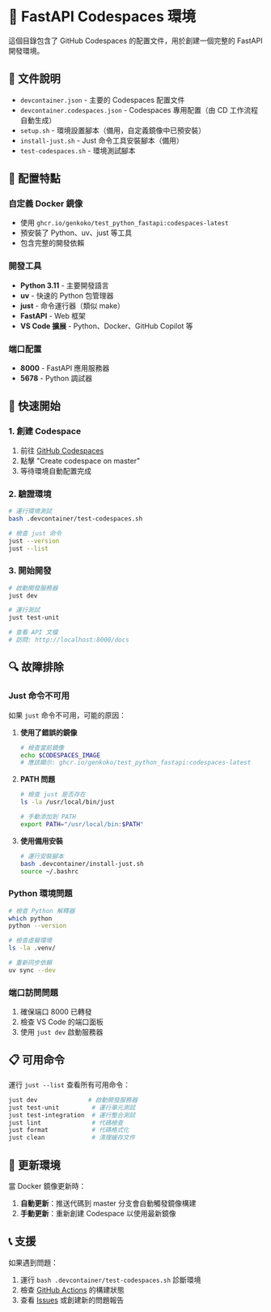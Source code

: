 # 🚀 FastAPI Codespaces 環境

這個目錄包含了 GitHub Codespaces 的配置文件，用於創建一個完整的 FastAPI 開發環境。

## 📁 文件說明

-   `devcontainer.json` - 主要的 Codespaces 配置文件
-   `devcontainer.codespaces.json` - Codespaces 專用配置（由 CD 工作流程自動生成）
-   `setup.sh` - 環境設置腳本（備用，自定義鏡像中已預安裝）
-   `install-just.sh` - Just 命令工具安裝腳本（備用）
-   `test-codespaces.sh` - 環境測試腳本

## 🔧 配置特點

### 自定義 Docker 鏡像

-   使用 `ghcr.io/genkoko/test_python_fastapi:codespaces-latest`
-   預安裝了 Python、uv、just 等工具
-   包含完整的開發依賴

### 開發工具

-   **Python 3.11** - 主要開發語言
-   **uv** - 快速的 Python 包管理器
-   **just** - 命令運行器（類似 make）
-   **FastAPI** - Web 框架
-   **VS Code 擴展** - Python、Docker、GitHub Copilot 等

### 端口配置

-   **8000** - FastAPI 應用服務器
-   **5678** - Python 調試器

## 🚀 快速開始

### 1. 創建 Codespace

1. 前往 [GitHub Codespaces](https://github.com/GenKoKo/test_python_fastapi/codespaces)
2. 點擊 "Create codespace on master"
3. 等待環境自動配置完成

### 2. 驗證環境

```bash
# 運行環境測試
bash .devcontainer/test-codespaces.sh

# 檢查 just 命令
just --version
just --list
```

### 3. 開始開發

```bash
# 啟動開發服務器
just dev

# 運行測試
just test-unit

# 查看 API 文檔
# 訪問: http://localhost:8000/docs
```

## 🔍 故障排除

### Just 命令不可用

如果 `just` 命令不可用，可能的原因：

1. **使用了錯誤的鏡像**

    ```bash
    # 檢查當前鏡像
    echo $CODESPACES_IMAGE
    # 應該顯示: ghcr.io/genkoko/test_python_fastapi:codespaces-latest
    ```

2. **PATH 問題**

    ```bash
    # 檢查 just 是否存在
    ls -la /usr/local/bin/just

    # 手動添加到 PATH
    export PATH="/usr/local/bin:$PATH"
    ```

3. **使用備用安裝**
    ```bash
    # 運行安裝腳本
    bash .devcontainer/install-just.sh
    source ~/.bashrc
    ```

### Python 環境問題

```bash
# 檢查 Python 解釋器
which python
python --version

# 檢查虛擬環境
ls -la .venv/

# 重新同步依賴
uv sync --dev
```

### 端口訪問問題

1. 確保端口 8000 已轉發
2. 檢查 VS Code 的端口面板
3. 使用 `just dev` 啟動服務器

## 📋 可用命令

運行 `just --list` 查看所有可用命令：

```bash
just dev              # 啟動開發服務器
just test-unit         # 運行單元測試
just test-integration  # 運行整合測試
just lint              # 代碼檢查
just format            # 代碼格式化
just clean             # 清理緩存文件
```

## 🔄 更新環境

當 Docker 鏡像更新時：

1. **自動更新**：推送代碼到 master 分支會自動觸發鏡像構建
2. **手動更新**：重新創建 Codespace 以使用最新鏡像

## 📞 支援

如果遇到問題：

1. 運行 `bash .devcontainer/test-codespaces.sh` 診斷環境
2. 檢查 [GitHub Actions](https://github.com/GenKoKo/test_python_fastapi/actions) 的構建狀態
3. 查看 [Issues](https://github.com/GenKoKo/test_python_fastapi/issues) 或創建新的問題報告

